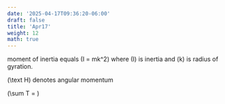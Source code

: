 ```yaml
---
date: '2025-04-17T09:36:20-06:00'
draft: false
title: 'Apr17'
weight: 12
math: true
---
```


moment of inertia equals \(I = mk^2\) where \(I\) is inertia and \(k\) is radius of gyration.

\(\text H\) denotes angular momentum

\(\sum T = \)
